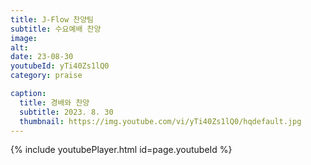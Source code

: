 ```yaml
---
title: J-Flow 찬양팀
subtitle: 수요예배 찬양
image:
alt:
date: 23-08-30
youtubeId: yTi40Zs1lQ0
category: praise

caption:
  title: 경배와 찬양
  subtitle: 2023. 8. 30
  thumbnail: https://img.youtube.com/vi/yTi40Zs1lQ0/hqdefault.jpg
---
```


{% include youtubePlayer.html id=page.youtubeId %}
